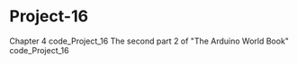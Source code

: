 # Project-16
Chapter 4 code_Project_16 The second part 2 of "The Arduino World Book" code_Project_16
